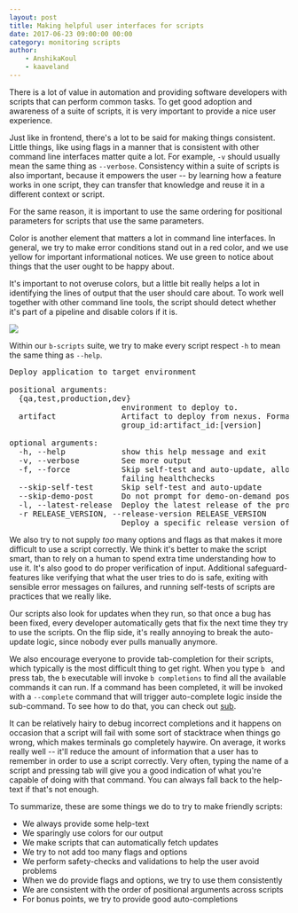 ```yaml
---
layout: post
title: Making helpful user interfaces for scripts
date: 2017-06-23 09:00:00 00:00
category: monitoring scripts
author:
    - AnshikaKoul
    - kaaveland
---
```


There is a lot of value in automation and providing software developers with scripts that can perform common tasks. To get good adoption and awareness of a suite of scripts, it is very important to provide a nice user experience.

Just like in frontend, there's a lot to be said for making things consistent. Little things, like using flags in a manner that is consistent with other command line interfaces matter quite a lot. For example, `-v` should usually mean the same thing as `--verbose`. Consistency within a suite of scripts is also important, because it empowers the user -- by learning how a feature works in one script, they can transfer that knowledge and reuse it in a different context or script.

For the same reason, it is important to use the same ordering for positional parameters for scripts that use the same parameters.

Color is another element that matters a lot in command line interfaces. In general, we try to make error conditions stand out in a red color, and we use yellow for important informational notices. We use green to notice about things that the user ought to be happy about.

It's important to not overuse colors, but a little bit really helps a lot in identifying the lines of output that the user should care about. To work well together with other command line tools, the script should detect whether it's part of a pipeline and disable colors if it is.

<img src="{{ site.baseurl }}/img/script_output.png" />

Within our `b-scripts` suite, we try to make every script respect `-h` to mean the same thing as `--help`.

<pre>
Deploy application to target environment

positional arguments:
  {qa,test,production,dev}
                        environment to deploy to.
  artifact              Artifact to deploy from nexus. Format
                        group_id:artifact_id:[version]

optional arguments:
  -h, --help            show this help message and exit
  -v, --verbose         See more output
  -f, --force           Skip self-test and auto-update, allow deploys with
                        failing healthchecks
  --skip-self-test      Skip self-test and auto-update
  --skip-demo-post      Do not prompt for demo-on-demand posting
  -l, --latest-release  Deploy the latest release of the project
  -r RELEASE_VERSION, --release-version RELEASE_VERSION
                        Deploy a specific release version of the project
</pre>

We also try to not supply *too* many options and flags as that makes it more difficult to use a script correctly. We think it's better to make the script smart, than to rely on a human to spend extra time understanding how to use it. It's also good to do proper verification of input. Additional safeguard-features like verifying that what the user tries to do is safe, exiting with sensible error messages on failures, and running self-tests of scripts are practices that we really like.

Our scripts also look for updates when they run, so that once a bug has been fixed, every developer automatically gets that fix the next time they try to use the scripts. On the flip side, it's really annoying to break the auto-update logic, since nobody ever pulls manually anymore.

We also encourage everyone to provide tab-completion for their scripts, which typically is the most difficult thing to get right. When you type `b ` and press tab, the `b` executable will invoke `b completions` to find all the available commands it can run. If a command has been completed, it will be invoked with a `--complete` command that will trigger auto-complete logic inside the sub-command. To see how to do that, you can check out [sub](https://github.com/basecamp/sub).

It can be relatively hairy to debug incorrect completions and it happens on occasion that a script will fail with some sort of stacktrace when things go wrong, which makes terminals go completely haywire. On average, it works really well -- it'll reduce the amount of information that a user has to remember in order to use a script correctly. Very often, typing the name of a script and pressing tab will give you a good indication of what you're capable of doing with that command. You can always fall back to the help-text if that's not enough.

To summarize, these are some things we do to try to make friendly scripts:

- We always provide some help-text
- We sparingly use colors for our output
- We make scripts that can automatically fetch updates
- We try to not add too many flags and options
- We perform safety-checks and validations to help the user avoid problems
- When we do provide flags and options, we try to use them consistently
- We are consistent with the order of positional arguments across scripts
- For bonus points, we try to provide good auto-completions
